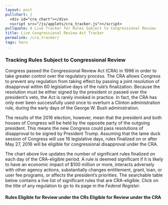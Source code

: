 ```yaml
---
layout: post
pullchart: |
  <div id="cra_chart"></div>
  <script src="/js/applets/cra_tracker.js"></script>
pullquote: A Live Tracker for Rules Subject to Congressional Review
title: Live Congressional Review Act Tracker
permalink: /cra_tracker/
tags: hero
...
```


<div id="cra_chart"></div>


### Tracking Rules Subject to Congressional Review

Congress passed the Congressional Review Act (CRA) in 1996 in order to take greater control over the regulatory process. The CRA allows Congress to prevent any regulation from taking effect by passing a joint resolution of disapproval within 60 legislative days of the rule’s finalization. Because the resolution must be either signed by the president or passed over the president’s veto, the Act is rarely invoked in practice. In fact, the CRA has only ever been successfully used once to overturn a Clinton administration rule, during the early days of the George W. Bush administration.

The results of the 2016 election, however, mean that the president and both houses of Congress will be held by the opposite party of the outgoing president. This means the new Congress could pass resolutions of disapproval to be signed by President Trump. Assuming that the lame duck session of Congress will use 16 legislative days, rules finalized on or after May 27, 2016 will be eligible for congressional disapproval under the CRA.

The chart above live updates the number of significant rules finalized on each day of the CRA-eligible period. A rule is deemed significant if it is likely to have an economic impact of \$100 million or more, interacts adversely with other agency actions, substantially changes entitlement, grant, loan, or user fee programs, or affects the president’s priorities. The searchable table below contains a live list of significant rules that are CRA-eligible. Click on the title of any regulation to go to its page in the *Federal Register*.

#### Rules Eligible for Review under the CRs Eligible for Review under the CRA

<table id="cra_table"> </table>
<script src="/js/applets/cra_tracker.js">
</script>
